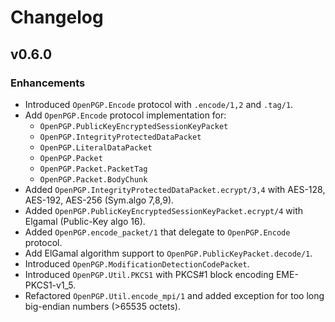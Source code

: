 # Changelog

## v0.6.0

### Enhancements

* Introduced `OpenPGP.Encode` protocol with `.encode/1,2` and `.tag/1`.
* Add `OpenPGP.Encode` protocol implementation for:
  * `OpenPGP.PublicKeyEncryptedSessionKeyPacket`
  * `OpenPGP.IntegrityProtectedDataPacket`
  * `OpenPGP.LiteralDataPacket`
  * `OpenPGP.Packet`
  * `OpenPGP.Packet.PacketTag`
  * `OpenPGP.Packet.BodyChunk`
* Added `OpenPGP.IntegrityProtectedDataPacket.ecrypt/3,4` with AES-128, AES-192, AES-256 (Sym.algo 7,8,9).
* Added `OpenPGP.PublicKeyEncryptedSessionKeyPacket.ecrypt/4` with Elgamal (Public-Key algo 16).
* Added `OpenPGP.encode_packet/1` that delegate to `OpenPGP.Encode` protocol.
* Add ElGamal algorithm support to `OpenPGP.PublicKeyPacket.decode/1`.
* Introduced `OpenPGP.ModificationDetectionCodePacket`.
* Introduced `OpenPGP.Util.PKCS1` with PKCS#1 block encoding EME-PKCS1-v1_5.
* Refactored `OpenPGP.Util.encode_mpi/1` and added exception for too long big-endian numbers (>65535 octets).
